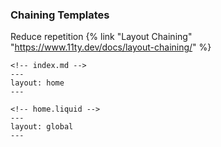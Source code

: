 ### Chaining Templates

Reduce repetition {% link "Layout Chaining" "https://www.11ty.dev/docs/layout-chaining/" %}

```
<!-- index.md -->
---
layout: home
---
```

```
<!-- home.liquid -->
---
layout: global
---
```
